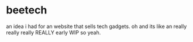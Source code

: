 # beetech
an idea i had for an website that sells tech gadgets.
oh and its like an really really really REALLY early WIP so yeah.
